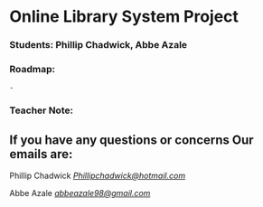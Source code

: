 # **Online Library System Project**

### Students: Phillip Chadwick, Abbe Azale

### Roadmap:
    -

### Teacher Note:



## **If you have any questions or concerns Our emails are:**

Phillip Chadwick
*Phillipchadwick@hotmail.com*

Abbe Azale
*abbeazale98@gmail.com*
